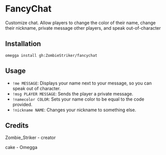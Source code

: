 # FancyChat

Customize chat. Allow players to change the color of their name, change their nickname, private message other players, and speak out-of-character

## Installation

`omegga install gh:ZombieStriker/fancychat`

## Usage

- `!me MESSAGE`:  Displays your name next to your message, so you can speak out of character.
- `!msg PLAYER MESSAGE`:  Sends the player a private message.
- `!namecolor COLOR`: Sets your name color to be equal to the code provided.  
- `!nickname NAME`: Changes your nickname to something else.  

## Credits

Zombie_Striker - creator

cake - Omegga
